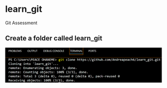# learn_git
Git Assessment
## Create a folder called learn_git
![learn_git](https://github.com/Andreapeach6/learn_git/blob/master/Image/Step%201.PNG?raw=true)
##
